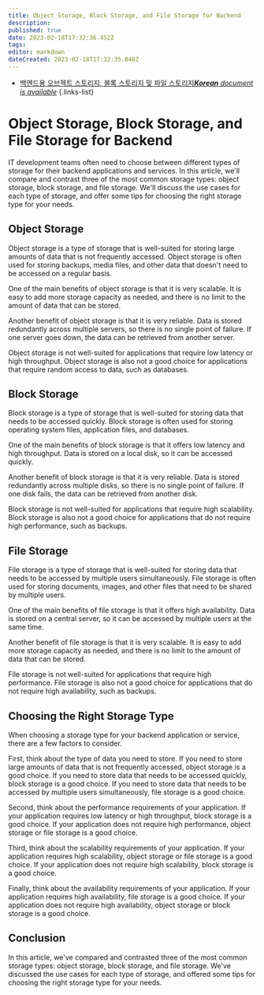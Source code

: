 ```yaml
---
title: Object Storage, Block Storage, and File Storage for Backend
description: 
published: true
date: 2023-02-18T17:32:36.452Z
tags: 
editor: markdown
dateCreated: 2023-02-18T17:32:35.040Z
---
```


- [백엔드용 오브젝트 스토리지, 블록 스토리지 및 파일 스토리지***Korean** document is available*](/ko/Knowledge-base/Backend/object-storage-block-storage-and-file-storage-for-backend)
{.links-list}


# Object Storage, Block Storage, and File Storage for Backend

IT development teams often need to choose between different types of storage for their backend applications and services. In this article, we'll compare and contrast three of the most common storage types: object storage, block storage, and file storage. We'll discuss the use cases for each type of storage, and offer some tips for choosing the right storage type for your needs.

## Object Storage

Object storage is a type of storage that is well-suited for storing large amounts of data that is not frequently accessed. Object storage is often used for storing backups, media files, and other data that doesn't need to be accessed on a regular basis.

One of the main benefits of object storage is that it is very scalable. It is easy to add more storage capacity as needed, and there is no limit to the amount of data that can be stored.

Another benefit of object storage is that it is very reliable. Data is stored redundantly across multiple servers, so there is no single point of failure. If one server goes down, the data can be retrieved from another server.

Object storage is not well-suited for applications that require low latency or high throughput. Object storage is also not a good choice for applications that require random access to data, such as databases.

## Block Storage

Block storage is a type of storage that is well-suited for storing data that needs to be accessed quickly. Block storage is often used for storing operating system files, application files, and databases.

One of the main benefits of block storage is that it offers low latency and high throughput. Data is stored on a local disk, so it can be accessed quickly.

Another benefit of block storage is that it is very reliable. Data is stored redundantly across multiple disks, so there is no single point of failure. If one disk fails, the data can be retrieved from another disk.

Block storage is not well-suited for applications that require high scalability. Block storage is also not a good choice for applications that do not require high performance, such as backups.

## File Storage

File storage is a type of storage that is well-suited for storing data that needs to be accessed by multiple users simultaneously. File storage is often used for storing documents, images, and other files that need to be shared by multiple users.

One of the main benefits of file storage is that it offers high availability. Data is stored on a central server, so it can be accessed by multiple users at the same time.

Another benefit of file storage is that it is very scalable. It is easy to add more storage capacity as needed, and there is no limit to the amount of data that can be stored.

File storage is not well-suited for applications that require high performance. File storage is also not a good choice for applications that do not require high availability, such as backups.

## Choosing the Right Storage Type

When choosing a storage type for your backend application or service, there are a few factors to consider.

First, think about the type of data you need to store. If you need to store large amounts of data that is not frequently accessed, object storage is a good choice. If you need to store data that needs to be accessed quickly, block storage is a good choice. If you need to store data that needs to be accessed by multiple users simultaneously, file storage is a good choice.

Second, think about the performance requirements of your application. If your application requires low latency or high throughput, block storage is a good choice. If your application does not require high performance, object storage or file storage is a good choice.

Third, think about the scalability requirements of your application. If your application requires high scalability, object storage or file storage is a good choice. If your application does not require high scalability, block storage is a good choice.

Finally, think about the availability requirements of your application. If your application requires high availability, file storage is a good choice. If your application does not require high availability, object storage or block storage is a good choice.

## Conclusion

In this article, we've compared and contrasted three of the most common storage types: object storage, block storage, and file storage. We've discussed the use cases for each type of storage, and offered some tips for choosing the right storage type for your needs.